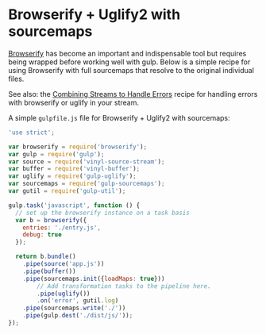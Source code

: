 # Browserify + Uglify2 with sourcemaps

[Browserify](https://github.com/browserify/browserify) has become an important and indispensable
tool but requires being wrapped before working well with gulp. Below is a simple recipe for using
Browserify with full sourcemaps that resolve to the original individual files.

See also: the [Combining Streams to Handle Errors](https://github.com/gulpjs/gulp/blob/master/docs/recipes/combining-streams-to-handle-errors.md) recipe for handling errors with browserify or uglify in your stream. 

A simple `gulpfile.js` file for Browserify + Uglify2 with sourcemaps:

``` javascript
'use strict';

var browserify = require('browserify');
var gulp = require('gulp');
var source = require('vinyl-source-stream');
var buffer = require('vinyl-buffer');
var uglify = require('gulp-uglify');
var sourcemaps = require('gulp-sourcemaps');
var gutil = require('gulp-util');

gulp.task('javascript', function () {
  // set up the browserify instance on a task basis
  var b = browserify({
    entries: './entry.js',
    debug: true
  });

  return b.bundle()
    .pipe(source('app.js'))
    .pipe(buffer())
    .pipe(sourcemaps.init({loadMaps: true}))
        // Add transformation tasks to the pipeline here.
        .pipe(uglify())
        .on('error', gutil.log)
    .pipe(sourcemaps.write('./'))
    .pipe(gulp.dest('./dist/js/'));
});
```
